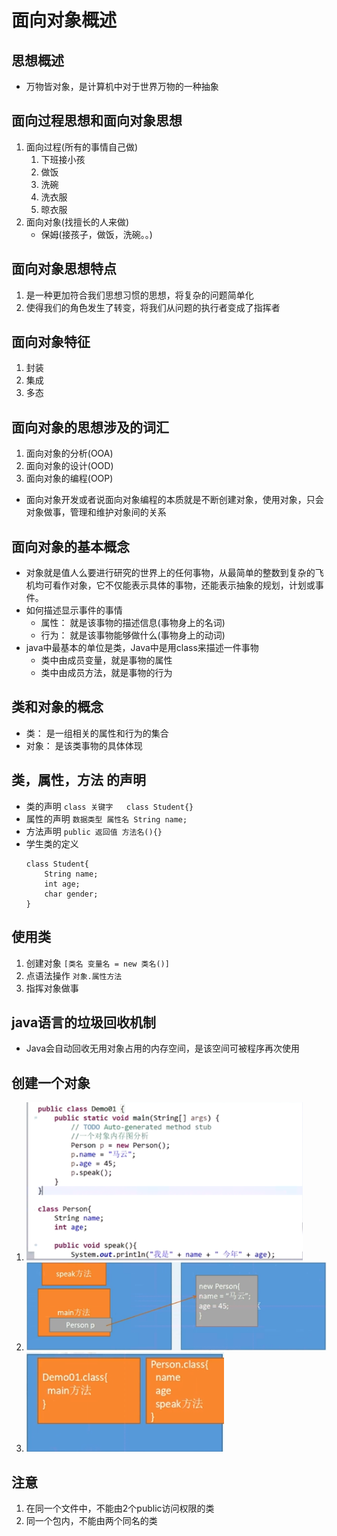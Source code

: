 # 面向对象概述
## 思想概述
* 万物皆对象，是计算机中对于世界万物的一种抽象

## 面向过程思想和面向对象思想
1. 面向过程(所有的事情自己做)
    1. 下班接小孩
    2. 做饭
    3. 洗碗
    4. 洗衣服
    5. 晾衣服
2. 面向对象(找擅长的人来做)
    * 保姆(接孩子，做饭，洗碗。。)

## 面向对象思想特点
1. 是一种更加符合我们思想习惯的思想，将复杂的问题简单化
2. 使得我们的角色发生了转变，将我们从问题的执行者变成了指挥者

## 面向对象特征
1. 封装
2. 集成
3. 多态

## 面向对象的思想涉及的词汇
1. 面向对象的分析(OOA)
2. 面向对象的设计(OOD)
3. 面向对象的编程(OOP)

* 面向对象开发或者说面向对象编程的本质就是不断创建对象，使用对象，只会对象做事，管理和维护对象间的关系

## 面向对象的基本概念
* 对象就是值人么要进行研究的世界上的任何事物，从最简单的整数到复杂的飞机均可看作对象，它不仅能表示具体的事物，还能表示抽象的规划，计划或事件。
* 如何描述显示事件的事情
    * 属性： 就是该事物的描述信息(事物身上的名词)
    * 行为： 就是该事物能够做什么(事物身上的动词)
* java中最基本的单位是类，Java中是用class来描述一件事物
    * 类中由成员变量，就是事物的属性
    * 类中由成员方法，就是事物的行为

## 类和对象的概念
* 类： 是一组相关的属性和行为的集合
* 对象： 是该类事物的具体体现

## 类，属性，方法 的声明
* 类的声明 `class 关键字   class Student{}`
* 属性的声明 `数据类型 属性名 String name;`
* 方法声明 `public 返回值 方法名(){}`
* 学生类的定义
    ```
    class Student{
        String name;
        int age;
        char gender;
    }
    ```
## 使用类
1. 创建对象  `[类名 变量名 = new 类名()]`
2. 点语法操作 `对象.属性方法`
3. 指挥对象做事

## java语言的垃圾回收机制
* Java会自动回收无用对象占用的内存空间，是该空间可被程序再次使用

## 创建一个对象
1. ![](img/01_对象创建内存图解.png)
2. ![](img/02_内存图解_堆区栈区.png)
3. ![](img/03_内存图解方法区.png)

## 注意
1. 在同一个文件中，不能由2个public访问权限的类
2. 同一个包内，不能由两个同名的类
